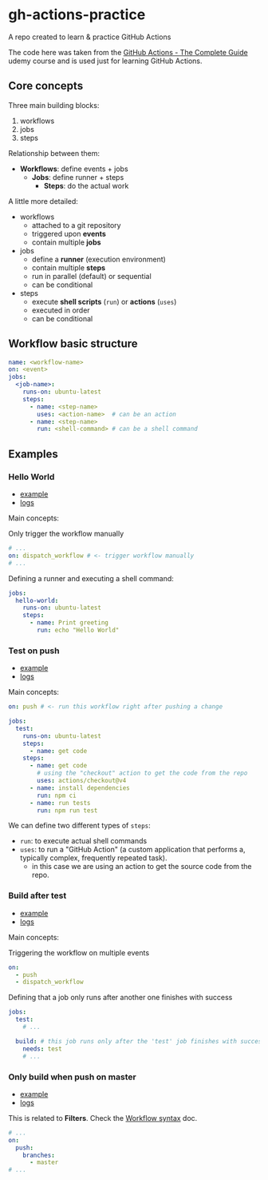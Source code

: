 # gh-actions-practice

A repo created to learn &amp; practice GitHub Actions

The code here was taken from the [GitHub Actions - The Complete Guide](https://udemy.com/course/github-actions-the-complete-guide) udemy course and is used just for learning GitHub Actions.

## Core concepts

Three main building blocks:

1. workflows
2. jobs
3. steps

Relationship between them:

- **Workflows**: define events + jobs
    - **Jobs**: define runner + steps
        - **Steps**: do the actual work

A little more detailed:

- workflows
    - attached to a git repository
    - triggered upon **events**
    - contain multiple **jobs**
- jobs
    - define a **runner** (execution environment)
    - contain multiple **steps**
    - run in parallel (default) or sequential
    - can be conditional
- steps
    - execute **shell scripts** (`run`) or **actions** (`uses`)
    - executed in order
    - can be conditional


## Workflow basic structure

```yaml
name: <workflow-name>
on: <event>
jobs:
  <job-name>:
    runs-on: ubuntu-latest
    steps:
      - name: <step-name>
        uses: <action-name>  # can be an action
      - name: <step-name>
        run: <shell-command> # can be a shell command
```

## Examples

### Hello World

- [example](./.github/workflows/hello.yml)
- [logs](https://github.com/meleu/gh-actions-practice/actions/workflows/hello.yml)

Main concepts:

Only trigger the workflow manually
```yaml
# ...
on: dispatch_workflow # <- trigger workflow manually
# ...
```

Defining a runner and executing a shell command:
```yaml
jobs:
  hello-world:
    runs-on: ubuntu-latest
    steps:
      - name: Print greeting
        run: echo "Hello World"
```


### Test on push

- [example](./.github/workflows/test.yml)
- [logs](https://github.com/meleu/gh-actions-practice/actions/workflows/test.yml)

Main concepts:
```yaml
on: push # <- run this workflow right after pushing a change

jobs:
  test:
    runs-on: ubuntu-latest
    steps:
      - name: get code
    steps:
      - name: get code
        # using the "checkout" action to get the code from the repo
        uses: actions/checkout@v4
      - name: install dependencies
        run: npm ci
      - name: run tests
        run: npm run test
```

We can define two different types of `steps`:

- `run`: to execute actual shell commands
- `uses`: to run a "GitHub Action" (a custom application that performs a, typically complex, frequently repeated task).
    - in this case we are using an action to get the source code from the repo.

### Build after test

- [example](https://github.com/meleu/gh-actions-practice/commit/523eb24a2386d27aedd33f2e2367f4f470907863#diff-5c3fa597431eda03ac3339ae6bf7f05e1a50d6fc7333679ec38e21b337cb6721)
- [logs](https://github.com/meleu/gh-actions-practice/actions/workflows/build.yml)

Main concepts:

Triggering the workflow on multiple events

```yaml
on:
  - push
  - dispatch_workflow
```


Defining that a job only runs after another one finishes with success

```yaml
jobs:
  test:
    # ...

  build: # this job runs only after the 'test' job finishes with success
    needs: test
    # ...
```

### Only build when push on master

- [example](./.github/workflows/build.yml)
- [logs](https://github.com/meleu/gh-actions-practice/actions/workflows/build.yml)

This is related to **Filters**. Check the [Workflow syntax](https://docs.github.com/en/actions/using-workflows/workflow-syntax-for-github-actions) doc.

```yaml
# ...
on:
  push:
    branches:
      - master
# ...
```

